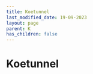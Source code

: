 ```yaml
---
title: Koetunnel
last_modified_date: 19-09-2023
layout: page
parent: K
has_children: false
---
```


Koetunnel
=========

